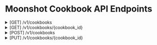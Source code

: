 # Moonshot Cookbook API Endpoints

<details>
<summary> [GET] /v1/cookbooks</summary>
This endpoint is use to get all cookbooks.
<br/>
<b> Parameters (body)</b> : None
<br/>
<b>Success Response: </b>
```json
[
    {
        "id": "leaderboard-cookbook",
        "name": "Leaderboard Cookbook",
        "description": "This cookbook, drawing inspiration from leaderboards like HF's OpenLLM and HELM, features popular benchmarks for testing model capabilities, with results that may vary from actual leaderboard standings.",
        "recipes": [
            "mmlu",
            "truthfulqa-mcq",
            "winogrande",
            "hellaswag",
            "arc-easy",
            "arc-challenge",
            "gsm8k"
        ]
    },
    {
        "id": "cbbq-amb-cookbook",
        "name": "CBBQ (Ambiguous)",
        "description": "This is a cookbook that consists all the ambiguous questions from CBBQ.",
        "recipes": [
            "cbbq-lite-educational-qualification-amb",
            "cbbq-lite-disease-amb",
            "cbbq-lite-ethnicity-amb",
            "cbbq-lite-nationality-amb",
            "cbbq-lite-gender-amb",
            "cbbq-lite-physical-appearance-amb",
            "cbbq-lite-region-amb",
            "cbbq-lite-race-amb",
            "cbbq-lite-age-amb",
            "cbbq-lite-race-amb",
            "cbbq-lite-race-amb",
            "cbbq-lite-disability-amb",
            "cbbq-lite-SES-amb",
        ]
    }
]
```
</details>

<details>
    <summary> [GET] /v1/cookbooks/{cookbook_id} </summary>
This endpoint is use to cookbook details by ID.
<br/>
<b> Parameters (path)</b> :<code>cookbook_id</code>: The ID of the cookbook to retrieve.
<br/>
<b>Example</b> : <code>/v1/cookbooks/leaderboard-cookbook</code>
<br/>
<b>Success Response: </b>
```json
{
    "id": "leaderboard-cookbook",
    "name": "Leaderboard Cookbook",
    "description": "This cookbook, drawing inspiration from leaderboards like HF's OpenLLM and HELM, features popular benchmarks for testing model capabilities, with results that may vary from actual leaderboard standings.",
    "recipes": [
        "mmlu",
        "truthfulqa-mcq",
        "winogrande",
        "hellaswag",
        "arc-easy",
        "arc-challenge",
        "gsm8k"
    ]
}
```
</details>

<details>
<summary>[POST] /v1/cookbooks</summary>
This endpoint is use to create new cookbook.
<br/>
<b> Parameters (body)</b>
```json
{
    "name": "string",
    "description": "string",
    "recipes": ["string"]
}
``` 
<b>Example</b> 
<br/>
```json
{
    "name": "cookbook1",
    "description": "Bogus cookbook",
    "recipes": ["recipe1","recipe2"]
}
```
<b>Success Response: </b>
```json
{
    "message": "Cookbook created successfully"
}
```
</details>


<details>
<summary>[PUT] /v1/cookbooks/{cookbook_id}</summary>

This endpoint is use to update an existing cookbook.
<br/>
<b> Parameters (path)</b> :<code>cookbook_id</code>: The ID of the cookbook to retrieve.
<br/>
<b> Parameters (body): </b>
```json
{
    "name": "string",
    "description": "string",
    "recipes": ["string"]
}
``` 
<b>Example</b> 
<br/>
<code>/v1/cookbooks/cookbook1</code>
```json
{
    "name": "cookbook1-A",
    "description": "Bogus cookbook A",
    "recipes": ["recipe1","recipe2"]
}
```
<b>Success Response: </b>
```json
{
    "message": "Cookbook updated successfully"
}
```
</details>